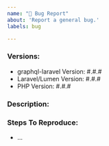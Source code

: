 ```yaml
---
name: "🐛 Bug Report"
about: 'Report a general bug.'
labels: bug

---
```


### Versions:
- graphql-laravel Version: #.#.#
- Laravel/Lumen Version: #.#.#
- PHP Version: #.#.#

### Description:

<!--
Describe what problem you found with code 
-->

### Steps To Reproduce:

- …
